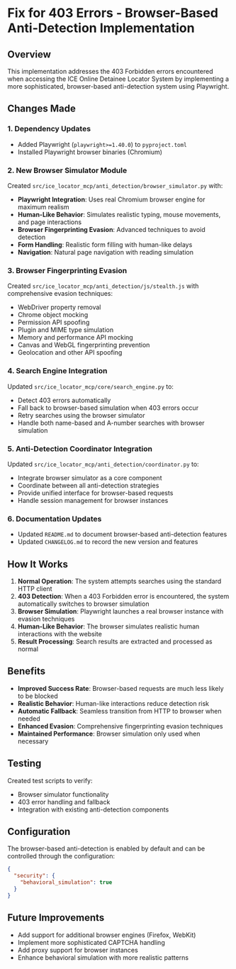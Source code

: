 # Fix for 403 Errors - Browser-Based Anti-Detection Implementation

## Overview

This implementation addresses the 403 Forbidden errors encountered when accessing the ICE Online Detainee Locator System by implementing a more sophisticated, browser-based anti-detection system using Playwright.

## Changes Made

### 1. Dependency Updates

- Added Playwright (`playwright>=1.40.0`) to `pyproject.toml`
- Installed Playwright browser binaries (Chromium)

### 2. New Browser Simulator Module

Created `src/ice_locator_mcp/anti_detection/browser_simulator.py` with:

- **Playwright Integration**: Uses real Chromium browser engine for maximum realism
- **Human-Like Behavior**: Simulates realistic typing, mouse movements, and page interactions
- **Browser Fingerprinting Evasion**: Advanced techniques to avoid detection
- **Form Handling**: Realistic form filling with human-like delays
- **Navigation**: Natural page navigation with reading simulation

### 3. Browser Fingerprinting Evasion

Created `src/ice_locator_mcp/anti_detection/js/stealth.js` with comprehensive evasion techniques:

- WebDriver property removal
- Chrome object mocking
- Permission API spoofing
- Plugin and MIME type simulation
- Memory and performance API mocking
- Canvas and WebGL fingerprinting prevention
- Geolocation and other API spoofing

### 4. Search Engine Integration

Updated `src/ice_locator_mcp/core/search_engine.py` to:

- Detect 403 errors automatically
- Fall back to browser-based simulation when 403 errors occur
- Retry searches using the browser simulator
- Handle both name-based and A-number searches with browser simulation

### 5. Anti-Detection Coordinator Integration

Updated `src/ice_locator_mcp/anti_detection/coordinator.py` to:

- Integrate browser simulator as a core component
- Coordinate between all anti-detection strategies
- Provide unified interface for browser-based requests
- Handle session management for browser instances

### 6. Documentation Updates

- Updated `README.md` to document browser-based anti-detection features
- Updated `CHANGELOG.md` to record the new version and features

## How It Works

1. **Normal Operation**: The system attempts searches using the standard HTTP client
2. **403 Detection**: When a 403 Forbidden error is encountered, the system automatically switches to browser simulation
3. **Browser Simulation**: Playwright launches a real browser instance with evasion techniques
4. **Human-Like Behavior**: The browser simulates realistic human interactions with the website
5. **Result Processing**: Search results are extracted and processed as normal

## Benefits

- **Improved Success Rate**: Browser-based requests are much less likely to be blocked
- **Realistic Behavior**: Human-like interactions reduce detection risk
- **Automatic Fallback**: Seamless transition from HTTP to browser when needed
- **Enhanced Evasion**: Comprehensive fingerprinting evasion techniques
- **Maintained Performance**: Browser simulation only used when necessary

## Testing

Created test scripts to verify:

- Browser simulator functionality
- 403 error handling and fallback
- Integration with existing anti-detection components

## Configuration

The browser-based anti-detection is enabled by default and can be controlled through the configuration:

```json
{
  "security": {
    "behavioral_simulation": true
  }
}
```

## Future Improvements

- Add support for additional browser engines (Firefox, WebKit)
- Implement more sophisticated CAPTCHA handling
- Add proxy support for browser instances
- Enhance behavioral simulation with more realistic patterns